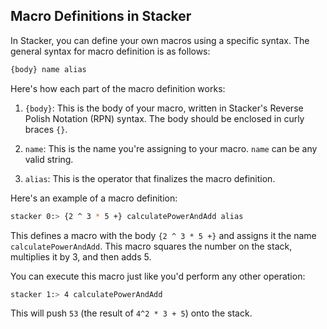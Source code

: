 ## Macro Definitions in Stacker

In Stacker, you can define your own macros using a specific syntax. The general syntax for macro definition is as follows:

~~~bash
{body} name alias
~~~

Here's how each part of the macro definition works:

1. `{body}`: This is the body of your macro, written in Stacker's Reverse Polish Notation (RPN) syntax. The body should be enclosed in curly braces `{}`.

2. `name`: This is the name you're assigning to your macro. `name` can be any valid string.

3. `alias`: This is the operator that finalizes the macro definition.

Here's an example of a macro definition:

~~~bash
stacker 0:> {2 ^ 3 * 5 +} calculatePowerAndAdd alias
~~~

This defines a macro with the body `{2 ^ 3 * 5 +}` and assigns it the name `calculatePowerAndAdd`. This macro squares the number on the stack, multiplies it by 3, and then adds 5.

You can execute this macro just like you'd perform any other operation:

~~~bash
stacker 1:> 4 calculatePowerAndAdd
~~~

This will push `53` (the result of `4^2 * 3 + 5`) onto the stack.
